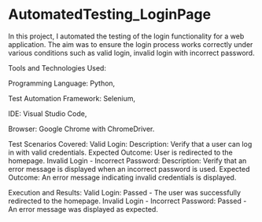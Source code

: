 # AutomatedTesting_LoginPage
In this project, I automated the testing of the login functionality for a web application. The aim was to ensure the login process works correctly under various conditions such as valid login, invalid login with incorrect password.

Tools and Technologies Used:

  Programming Language: Python,
  
  Test Automation Framework: Selenium,
  
  IDE: Visual Studio Code,
  
  Browser: Google Chrome with ChromeDriver.

Test Scenarios Covered:
Valid Login:
  Description: Verify that a user can log in with valid credentials.
  Expected Outcome: User is redirected to the homepage.
Invalid Login - Incorrect Password:
  Description: Verify that an error message is displayed when an incorrect password is used.
  Expected Outcome: An error message indicating invalid credentials is displayed.

Execution and Results:
  Valid Login: Passed - The user was successfully redirected to the homepage.
  Invalid Login - Incorrect Password: Passed - An error message was displayed as expected.
